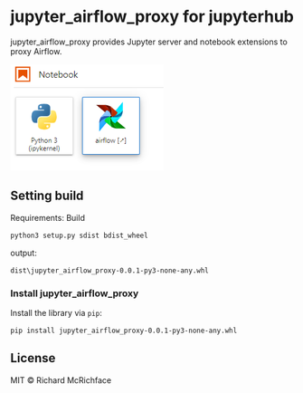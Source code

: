 # jupyter_airflow_proxy for jupyterhub

jupyter_airflow_proxy provides Jupyter server and notebook extensions to proxy Airflow.

![img.png](img.png)

## Setting build

Requirements:
Build

```bash
python3 setup.py sdist bdist_wheel
```
output: 
```
dist\jupyter_airflow_proxy-0.0.1-py3-none-any.whl
```

### Install jupyter_airflow_proxy

Install the library via `pip`:
```
pip install jupyter_airflow_proxy-0.0.1-py3-none-any.whl
```

## License

MIT © Richard McRichface